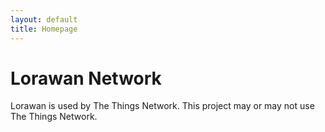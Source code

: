 ```yaml
---
layout: default
title: Homepage
---
```


# Lorawan Network
Lorawan is used by The Things Network. This project may or may not use The Things Network.
